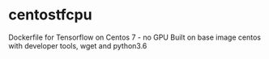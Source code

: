 # centostfcpu
Dockerfile for Tensorflow on Centos 7 - no GPU
Built on base image centos
with developer tools, wget and python3.6

